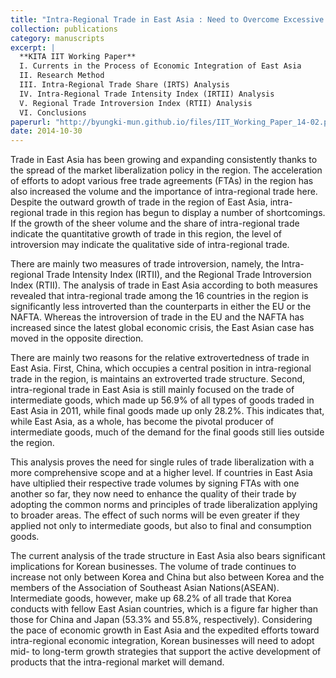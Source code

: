 ```yaml
---
title: "Intra-Regional Trade in East Asia : Need to Overcome Excessive Concentration on Intermedia"
collection: publications
category: manuscripts
excerpt: |
  **KITA IIT Working Paper**  
  I. Currents in the Process of Economic Integration of East Asia  
  II. Research Method  
  III. Intra-Regional Trade Share (IRTS) Analysis  
  IV. Intra-Regional Trade Intensity Index (IRTII) Analysis  
  V. Regional Trade Introversion Index (RTII) Analysis  
  VI. Conclusions
paperurl: "http://byungki-mun.github.io/files/IIT_Working_Paper_14-02.pdf"
date: 2014-10-30
---
```


Trade in East Asia has been growing and expanding consistently thanks to the spread of the market liberalization policy in the region. The acceleration of efforts to adopt various free trade agreements (FTAs) in the region has also increased the volume and the importance of intra-regional trade here. Despite the outward growth of trade in the region of East Asia, intra-regional trade in this region has begun to display a number of shortcomings. If the growth of the sheer volume and the share of intra-regional trade indicate the quantitative growth of trade in this region, the level of introversion may indicate the qualitative side of intra-regional trade.

There are mainly two measures of trade introversion, namely, the Intra-regional Trade Intensity Index (IRTII), and the Regional Trade Introversion Index (RTII). The analysis of trade in East Asia according to both measures revealed that intra-regional trade among the 16 countries in the region is significantly less introverted than the counterparts in either the EU or the NAFTA. Whereas the introversion of trade in the EU and the NAFTA has increased since the latest global economic crisis, the East Asian case has moved in the opposite direction.

There are mainly two reasons for the relative extrovertedness of trade in East Asia. First, China, which occupies a central position in intra-regional trade in the region, is maintains an extroverted trade structure. Second, intra-regional trade in East Asia is still mainly focused on the trade of intermediate goods, which made up 56.9% of all types of goods traded in East Asia in 2011, while final goods made up only 28.2%. This indicates that, while East Asia, as a whole, has become the pivotal producer of intermediate goods, much of the demand for the final goods still lies outside the region.

This analysis proves the need for single rules of trade liberalization with a more comprehensive scope and at a higher level. If countries in East Asia have ultiplied their respective trade volumes by signing FTAs with one another so far, they now need to enhance the quality of their trade by adopting the common norms and principles of trade liberalization applying to broader areas. The effect of such norms will be even greater if they applied not only to intermediate goods, but also to final and consumption goods.

The current analysis of the trade structure in East Asia also bears significant implications for Korean businesses. The volume of trade continues to increase not only between Korea and China but also between Korea and the members of the Association of Southeast Asian Nations(ASEAN). Intermediate goods, however, make up 68.2% of all trade that Korea conducts with fellow East Asian countries, which is a figure far higher than those for China and Japan (53.3% and 55.8%, respectively). Considering the pace of economic growth in East Asia and the expedited efforts toward intra-regional economic integration, Korean businesses will need to adopt mid- to long-term growth strategies that support the active development of products that the intra-regional market will demand.
